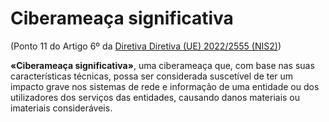 # Ciberameaça significativa
(Ponto 11 do Artigo 6º da [Diretiva Diretiva (UE) 2022/2555 (NIS2)](https://eur-lex.europa.eu/legal-content/PT/TXT/?uri=CELEX:32022L2555))

**«Ciberameaça significativa»**, uma ciberameaça que, com base nas suas características técnicas, possa ser considerada suscetível de ter um impacto grave nos sistemas de rede e informação de uma entidade ou dos utilizadores dos serviços das entidades, causando danos materiais ou imateriais consideráveis.